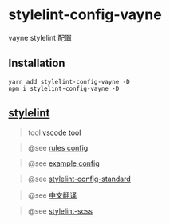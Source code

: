 # stylelint-config-vayne
vayne stylelint 配置

## Installation
```
yarn add stylelint-config-vayne -D
npm i stylelint-config-vayne -D
```

## [stylelint](https://github.com/stylelint/stylelint)

> tool [vscode tool](https://github.com/shinnn/vscode-stylelint)

> @see [rules config](https://stylelint.io/user-guide/rules/) 

> @see [example config](https://github.com/stylelint/stylelint/blob/master/docs/user-guide/example-config.md)

> @see [stylelint-config-standard](https://github.com/stylelint/stylelint-config-standard)

> @see [中文翻译](https://segmentfault.com/a/1190000004588228)

> @see [stylelint-scss](https://github.com/kristerkari/stylelint-scss)